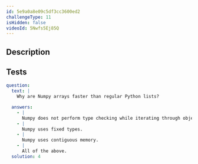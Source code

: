 ```yaml
---
id: 5e9a0a8e09c5df3cc3600ed2
challengeType: 11
isHidden: false
videoId: 5Nwfs5Ej85Q
---
```


## Description

<section id='description'>
</section>

## Tests

<section id='tests'>

```yml
question:
  text: |
    Why are Numpy arrays faster than regular Python lists?

  answers:
    - |
      Numpy does not perform type checking while iterating through objects.
    - |
      Numpy uses fixed types.
    - |
      Numpy uses contiguous memory.
    - |
      All of the above.
  solution: 4
```

</section>
